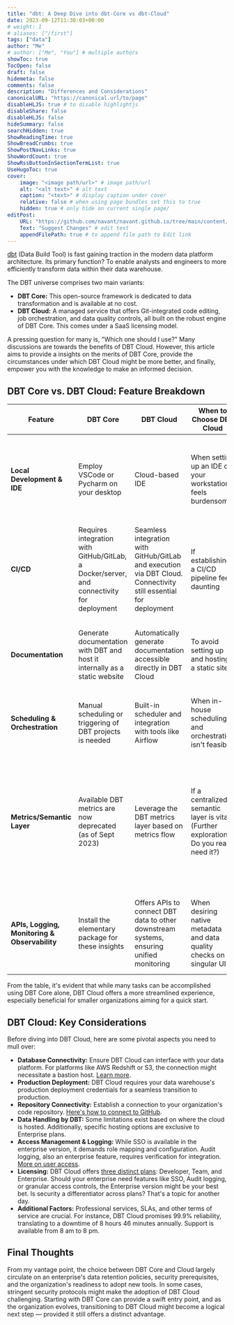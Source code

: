 ```yaml
---
title: "dbt: A Deep Dive into dbt-Core vs dbt-Cloud"
date: 2023-09-12T11:30:03+00:00
# weight: 1
# aliases: ["/first"]
tags: ["data"]
author: "Me"
# author: ["Me", "You"] # multiple authors
showToc: true
TocOpen: false
draft: false
hidemeta: false
comments: false
description: "Differences and Considerations"
canonicalURL: "https://canonical.url/to/page"
disableHLJS: true # to disable highlightjs
disableShare: false
disableHLJS: false
hideSummary: false
searchHidden: true
ShowReadingTime: true
ShowBreadCrumbs: true
ShowPostNavLinks: true
ShowWordCount: true
ShowRssButtonInSectionTermList: true
UseHugoToc: true
cover:
    image: "<image path/url>" # image path/url
    alt: "<alt text>" # alt text
    caption: "<text>" # display caption under cover
    relative: false # when using page bundles set this to true
    hidden: true # only hide on current single page/
editPost:
    URL: "https://github.com/navant/navant.github.io/tree/main/content/posts"
    Text: "Suggest Changes" # edit text
    appendFilePath: true # to append file path to Edit link
---
```

[dbt](https://www.getdbt.com/) (Data Build Tool) is fast gaining traction in the modern data platform architecture. Its primary function? To enable analysts and engineers to more efficiently transform data within their data warehouse.

The DBT universe comprises two main variants:

- **DBT Core:** This open-source framework is dedicated to data transformation and is available at no cost.
- **DBT Cloud:** A managed service that offers Git-integrated code editing, job orchestration, and data quality controls, all built on the robust engine of DBT Core. This comes under a SaaS licensing model.

A pressing question for many is, "Which one should I use?" Many discussions are towards the benefits of DBT Cloud. However, this article aims to provide a insights on the merits of DBT Core, provide the circumstances under which DBT Cloud might be more better, and finally, empower you with the knowledge to make an informed decision.

## DBT Core vs. DBT Cloud: Feature Breakdown

| Feature                                  | DBT Core | DBT Cloud | When to Choose DBT Cloud  | What to Do with DBT Core |
|------------------------------------------|----------|-----------|---------------------------|--------------------------|
| **Local Development & IDE**              | Employ VSCode or Pycharm on your desktop | Cloud-based IDE | When setting up an IDE on your workstation feels burdensome | 1. Use VSCode, Pycharm, or other IDEs. 2. Install Python and its dependencies. 3. Set up the DBT project. 4. Develop & run the project. |
| **CI/CD**                                | Requires integration with GitHub/GitLab, a Docker/server, and connectivity for deployment | Seamless integration with GitHub/GitLab and execution via DBT Cloud. Connectivity still essential for deployment | If establishing a CI/CD pipeline feels daunting | Use a Docker preloaded with DBT packages, fetch the latest DBT project during CI/CD runs, and execute. |
| **Documentation**                        | Generate documentation with DBT and host it internally as a static website | Automatically generate documentation accessible directly in DBT Cloud | To avoid setting up and hosting a static site | Generate a static site post CI/CD run. This documentation can also be integrated into data catalogs like Alation or DataHub. |
| **Scheduling & Orchestration**           | Manual scheduling or triggering of DBT projects is needed | Built-in scheduler and integration with tools like Airflow | When in-house scheduling and orchestration isn't feasible | Utilize Airflow for both scheduling and orchestration. |
| **Metrics/Semantic Layer**               | Available DBT metrics are now deprecated (as of Sept 2023) | Leverage the DBT metrics layer based on metrics flow | If a centralized semantic layer is vital. (Further exploration: Do you really need it?) | Employ DBT metric or another semantic layer. *Note:* This is a primary distinction between DBT Cloud and Core. The real-world functionality and uptake of a centralized metric/semantic layer remain ambiguous. |
| **APIs, Logging, Monitoring & Observability** | Install the elementary package for these insights | Offers APIs to connect DBT data to other downstream systems, ensuring unified monitoring | When desiring native metadata and data quality checks on a singular UI | Use [Elementary Data](https://www.elementary-data.com/), integrate with tools like Slack, and establish a DBT error log that can connect to CloudWatch or Splunk. |

From the table, it's evident that while many tasks can be accomplished using DBT Core alone, DBT Cloud offers a more streamlined experience, especially beneficial for smaller organizations aiming for a quick start.

## DBT Cloud: Key Considerations

Before diving into DBT Cloud, here are some pivotal aspects you need to mull over:

- **Database Connectivity:** Ensure DBT Cloud can interface with your data platform. For platforms like AWS Redshift or S3, the connection might necessitate a bastion host. [Learn more](https://docs.getdbt.com/docs/cloud/connect-data-platform/connect-redshift-postgresql-alloydb).
- **Production Deployment:** DBT Cloud requires your data warehouse's production deployment credentials for a seamless transition to production.
- **Repository Connectivity:** Establish a connection to your organization's code repository. [Here's how to connect to GitHub](https://docs.getdbt.com/docs/cloud/git/connect-github).
- **Data Handling by DBT:** Some limitations exist based on where the cloud is hosted. Additionally, specific hosting options are exclusive to Enterprise plans.
- **Access Management & Logging:** While SSO is available in the enterprise version, it demands role mapping and configuration. Audit logging, also an enterprise feature, requires verification for integration. [More on user access](https://docs.getdbt.com/docs/cloud/manage-access/about-user-access).
- **Licensing:** DBT Cloud offers [three distinct plans](https://www.getdbt.com/pricing): Developer, Team, and Enterprise. Should your enterprise need features like SSO, Audit logging, or granular access controls, the Enterprise version might be your best bet. Is security a differentiator across plans? That's a topic for another day.
- **Additional Factors:** Professional services, SLAs, and other terms of service are crucial. For instance, DBT Cloud promises 99.9% reliability, translating to a downtime of 8 hours 46 minutes annually. Support is available from 8 am to 8 pm.

## Final Thoughts

From my vantage point, the choice between DBT Core and Cloud largely circulate on an enterprise's data retention policies, security prerequisites, and the organization's readiness to adopt new tools. In some cases, stringent security protocols might make the adoption of DBT Cloud challenging. Starting with DBT Core can provide a swift entry point, and as the organization evolves, transitioning to DBT Cloud might become a logical next step — provided it still offers a distinct advantage.
